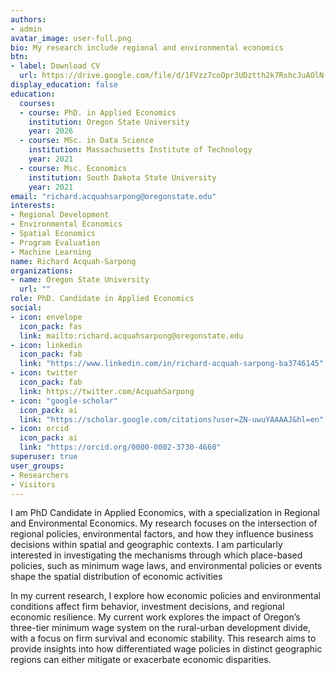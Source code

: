 ```yaml
---
authors:
- admin
avatar_image: user-full.png
bio: My research include regional and environmental economics
btn:
- label: Download CV
  url: https://drive.google.com/file/d/1FVzz7coOpr3UDztth2k7RshcJuAOlN-1/view?usp=sharing
display_education: false
education:
  courses:
  - course: PhD. in Applied Economics
    institution: Oregon State University
    year: 2026
  - course: MSc. in Data Science
    institution: Massachusetts Institute of Technology
    year: 2021
  - course: Msc. Economics
    institution: South Dakota State University
    year: 2021
email: "richard.acquahsarpong@oregonstate.edu"
interests:
- Regional Development
- Environmental Economics
- Spatial Economics
- Program Evaluation
- Machine Learning
name: Richard Acquah-Sarpong
organizations:
- name: Oregon State University
  url: ""
role: PhD. Candidate in Applied Economics
social:
- icon: envelope
  icon_pack: fas
  link: mailto:richard.acquahsarpong@oregonstate.edu
- icon: linkedin
  icon_pack: fab
  link: "https://www.linkedin.com/in/richard-acquah-sarpong-ba3746145"
- icon: twitter
  icon_pack: fab
  link: https://twitter.com/AcquahSarpong
- icon: "google-scholar"
  icon_pack: ai
  link: "https://scholar.google.com/citations?user=ZN-uwuYAAAAJ&hl=en"
- icon: orcid
  icon_pack: ai
  link: "https://orcid.org/0000-0002-3730-4660"
superuser: true
user_groups:
- Researchers
- Visitors
---
```


I am PhD Candidate in Applied Economics, with a specialization in Regional and Environmental Economics. My research focuses on the intersection of regional policies, environmental factors, and how they influence business decisions within spatial and geographic contexts. I am particularly interested in investigating the mechanisms through which place-based policies, such as minimum wage laws, and environmental policies or events shape the spatial distribution of economic activities

In my current research, I explore how economic policies and environmental conditions affect firm behavior, investment decisions, and regional economic resilience. My current work explores the impact of Oregon’s three-tier minimum wage system on the rural-urban development divide, with a focus on firm survival and economic stability. This research aims to provide insights into how differentiated wage policies in distinct geographic regions can either mitigate or exacerbate economic disparities.
